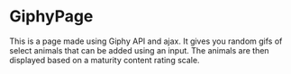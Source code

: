# GiphyPage
This is a page made using Giphy API and ajax. It gives you random gifs of select animals that can be added using an input. The animals are then displayed based on a maturity content rating scale.
